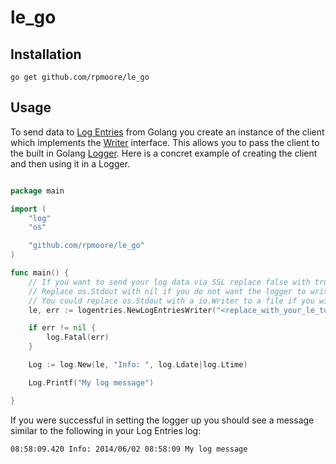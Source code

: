 le_go
=============

## Installation

`go get github.com/rpmoore/le_go`

## Usage

To send data to [Log Entries](https://logentries.com/) from Golang you create an instance of the client which implements the [Writer](http://golang.org/pkg/io/#Writer) interface.  This allows you to pass the client to the built in Golang [Logger](http://golang.org/pkg/log/#New).  Here is a concret example of creating the client and then using it in a Logger.

```go

package main

import (
    "log"
    "os"

    "github.com/rpmoore/le_go"
)

func main() {
    // If you want to send your log data via SSL replace false with true
    // Replace os.Stdout with nil if you do not want the logger to write to stdout.
    // You could replace os.Stdout with a io.Writer to a file if you wish to also keep a local log file.
    le, err := logentries.NewLogEntriesWriter("<replace_with_your_le_token>", false, os.Stdout)

    if err != nil {
        log.Fatal(err)
    }

    Log := log.New(le, "Info: ", log.Ldate|log.Ltime)

    Log.Printf("My log message")

}

```

If you were successful in setting the logger up you should see a message similar to the following in your Log Entries log:

`08:58:09.420 Info: 2014/06/02 08:58:09 My log message`
